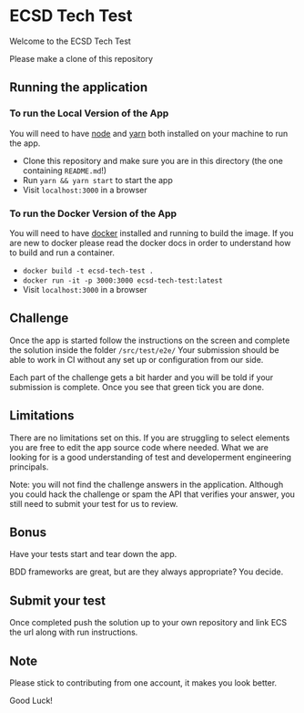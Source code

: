# ECSD Tech Test
Welcome to the ECSD Tech Test 

Please make a clone of this repository

## Running the application

### To run the Local Version of the App
You will need to have [node] and [yarn] both installed on your machine to run the app.

- Clone this repository and make sure you are in this directory (the one containing `README.md`!)
- Run `yarn && yarn start` to start the app
- Visit `localhost:3000` in a browser

### To run the Docker Version of the App 

You will need to have [docker] installed and running to build the image.
If you are new to docker please read the docker docs in order to understand how to build and run a container.

- `docker build -t ecsd-tech-test .`
- `docker run -it -p 3000:3000 ecsd-tech-test:latest`
- Visit `localhost:3000` in a browser

## Challenge 
Once the app is started follow the instructions on the screen and complete the solution inside the folder `/src/test/e2e/`
Your submission should be able to work in CI without any set up or configuration from our side.

Each part of the challenge gets a bit harder and you will be told if your submission is complete.
Once you see that green tick you are done.

## Limitations
There are no limitations set on this. If you are struggling to select elements you are free to edit the app source code where needed.
What we are looking for is a good understanding of test and developerment engineering principals.


Note: you will not find the challenge answers in the application. Although you could hack the challenge or spam the API that verifies your answer, you still need to submit your test for us to review. 


## Bonus
Have your tests start and tear down the app.

BDD frameworks are great, but are they always appropriate? You decide.

## Submit your test
Once completed push the solution up to your own repository and link ECS the url along with run instructions.

## Note
Please stick to contributing from one account, it makes you look better.

Good Luck!

[docker]: https://docs.docker.com/get-started/
[node]: https://nodejs.org/en/
[yarn]: https://yarnpkg.com/en/
